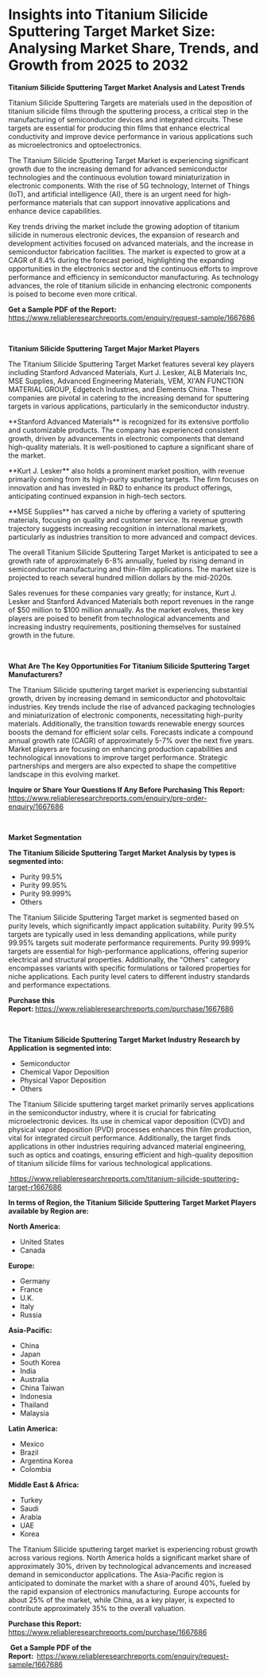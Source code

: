 <p><h1>Insights into Titanium Silicide Sputtering Target Market Size: Analysing Market Share, Trends, and Growth from 2025 to 2032</h1></p><p><strong>Titanium Silicide Sputtering Target Market Analysis and Latest Trends</strong></p>
<p><p>Titanium Silicide Sputtering Targets are materials used in the deposition of titanium silicide films through the sputtering process, a critical step in the manufacturing of semiconductor devices and integrated circuits. These targets are essential for producing thin films that enhance electrical conductivity and improve device performance in various applications such as microelectronics and optoelectronics.</p><p>The Titanium Silicide Sputtering Target Market is experiencing significant growth due to the increasing demand for advanced semiconductor technologies and the continuous evolution toward miniaturization in electronic components. With the rise of 5G technology, Internet of Things (IoT), and artificial intelligence (AI), there is an urgent need for high-performance materials that can support innovative applications and enhance device capabilities.</p><p>Key trends driving the market include the growing adoption of titanium silicide in numerous electronic devices, the expansion of research and development activities focused on advanced materials, and the increase in semiconductor fabrication facilities. The market is expected to grow at a CAGR of 8.4% during the forecast period, highlighting the expanding opportunities in the electronics sector and the continuous efforts to improve performance and efficiency in semiconductor manufacturing. As technology advances, the role of titanium silicide in enhancing electronic components is poised to become even more critical.</p></p>
<p><strong>Get a Sample PDF of the Report:&nbsp;</strong> <a href="https://www.reliableresearchreports.com/enquiry/request-sample/1667686?utm_campaign=2761&utm_medium=2&utm_source=Github&utm_content=ia&utm_term=19042025&utm_id=titanium-silicide-sputtering-target">https://www.reliableresearchreports.com/enquiry/request-sample/1667686</a></p>
<p>&nbsp;</p>
<p><strong>Titanium Silicide Sputtering Target Major Market Players</strong></p>
<p><p>The Titanium Silicide Sputtering Target Market features several key players including Stanford Advanced Materials, Kurt J. Lesker, ALB Materials Inc, MSE Supplies, Advanced Engineering Materials, VEM, XI'AN FUNCTION MATERIAL GROUP, Edgetech Industries, and Elements China. These companies are pivotal in catering to the increasing demand for sputtering targets in various applications, particularly in the semiconductor industry.</p><p>**Stanford Advanced Materials** is recognized for its extensive portfolio and customizable products. The company has experienced consistent growth, driven by advancements in electronic components that demand high-quality materials. It is well-positioned to capture a significant share of the market.</p><p>**Kurt J. Lesker** also holds a prominent market position, with revenue primarily coming from its high-purity sputtering targets. The firm focuses on innovation and has invested in R&D to enhance its product offerings, anticipating continued expansion in high-tech sectors.</p><p>**MSE Supplies** has carved a niche by offering a variety of sputtering materials, focusing on quality and customer service. Its revenue growth trajectory suggests increasing recognition in international markets, particularly as industries transition to more advanced and compact devices.</p><p>The overall Titanium Silicide Sputtering Target Market is anticipated to see a growth rate of approximately 6-8% annually, fueled by rising demand in semiconductor manufacturing and thin-film applications. The market size is projected to reach several hundred million dollars by the mid-2020s.</p><p>Sales revenues for these companies vary greatly; for instance, Kurt J. Lesker and Stanford Advanced Materials both report revenues in the range of $50 million to $100 million annually. As the market evolves, these key players are poised to benefit from technological advancements and increasing industry requirements, positioning themselves for sustained growth in the future.</p></p>
<p>&nbsp;</p>
<p><strong>What Are The Key Opportunities For Titanium Silicide Sputtering Target Manufacturers?</strong></p>
<p><p>The Titanium Silicide sputtering target market is experiencing substantial growth, driven by increasing demand in semiconductor and photovoltaic industries. Key trends include the rise of advanced packaging technologies and miniaturization of electronic components, necessitating high-purity materials. Additionally, the transition towards renewable energy sources boosts the demand for efficient solar cells. Forecasts indicate a compound annual growth rate (CAGR) of approximately 5-7% over the next five years. Market players are focusing on enhancing production capabilities and technological innovations to improve target performance. Strategic partnerships and mergers are also expected to shape the competitive landscape in this evolving market.</p></p>
<p><strong>Inquire or Share Your Questions If Any Before Purchasing This Report:</strong> <a href="https://www.reliableresearchreports.com/enquiry/pre-order-enquiry/1667686?utm_campaign=2761&utm_medium=2&utm_source=Github&utm_content=ia&utm_term=19042025&utm_id=titanium-silicide-sputtering-target">https://www.reliableresearchreports.com/enquiry/pre-order-enquiry/1667686</a></p>
<p>&nbsp;</p>
<p><strong>Market Segmentation</strong></p>
<p><strong>The Titanium Silicide Sputtering Target Market Analysis by types is segmented into:</strong></p>
<p><ul><li>Purity 99.5%</li><li>Purity 99.95%</li><li>Purity 99.999%</li><li>Others</li></ul></p>
<p><p>The Titanium Silicide Sputtering Target market is segmented based on purity levels, which significantly impact application suitability. Purity 99.5% targets are typically used in less demanding applications, while purity 99.95% targets suit moderate performance requirements. Purity 99.999% targets are essential for high-performance applications, offering superior electrical and structural properties. Additionally, the "Others" category encompasses variants with specific formulations or tailored properties for niche applications. Each purity level caters to different industry standards and performance expectations.</p></p>
<p><strong>Purchase this Report:&nbsp;</strong><a href="https://www.reliableresearchreports.com/purchase/1667686?utm_campaign=2761&utm_medium=2&utm_source=Github&utm_content=ia&utm_term=19042025&utm_id=titanium-silicide-sputtering-target">https://www.reliableresearchreports.com/purchase/1667686</a></p>
<p>&nbsp;</p>
<p><strong>The Titanium Silicide Sputtering Target Market Industry Research by Application is segmented into:</strong></p>
<p><ul><li>Semiconductor</li><li>Chemical Vapor Deposition</li><li>Physical Vapor Deposition</li><li>Others</li></ul></p>
<p><p>The Titanium Silicide sputtering target market primarily serves applications in the semiconductor industry, where it is crucial for fabricating microelectronic devices. Its use in chemical vapor deposition (CVD) and physical vapor deposition (PVD) processes enhances thin film production, vital for integrated circuit performance. Additionally, the target finds applications in other industries requiring advanced material engineering, such as optics and coatings, ensuring efficient and high-quality deposition of titanium silicide films for various technological applications.</p></p>
<p><a href="https://www.reliableresearchreports.com/titanium-silicide-sputtering-target-r1667686?utm_campaign=2761&utm_medium=2&utm_source=Github&utm_content=ia&utm_term=19042025&utm_id=titanium-silicide-sputtering-target">&nbsp;https://www.reliableresearchreports.com/titanium-silicide-sputtering-target-r1667686</a></p>
<p><strong>In terms of Region, the Titanium Silicide Sputtering Target Market Players available by Region are:</strong></p>
<p>
    <p> <strong> North America: </strong>
        <ul>
            <li>United States</li>
            <li>Canada</li>
        </ul>
        </p> 
    <p> <strong> Europe: </strong>
        <ul>
            <li>Germany</li>
            <li>France</li>
            <li>U.K.</li>
            <li>Italy</li>
            <li>Russia</li>
        </ul>
        </p> 
    <p> <strong> Asia-Pacific: </strong>
        <ul>
            <li>China</li>
            <li>Japan</li>
            <li>South Korea</li>
            <li>India</li>
            <li>Australia</li>
            <li>China Taiwan</li>
            <li>Indonesia</li>
            <li>Thailand</li>
            <li>Malaysia</li>
        </ul>
        </p> 
    <p> <strong> Latin America: </strong>
        <ul>
            <li>Mexico</li>
            <li>Brazil</li>
            <li>Argentina Korea</li>
            <li>Colombia</li>
        </ul>
        </p> 
    <p> <strong> Middle East & Africa: </strong>
        <ul>
            <li>Turkey</li>
            <li>Saudi</li>
            <li>Arabia</li>
            <li>UAE</li>
            <li>Korea</li>
        </ul>
    </p>
    </p>
<p><p>The Titanium Silicide sputtering target market is experiencing robust growth across various regions. North America holds a significant market share of approximately 30%, driven by technological advancements and increased demand in semiconductor applications. The Asia-Pacific region is anticipated to dominate the market with a share of around 40%, fueled by the rapid expansion of electronics manufacturing. Europe accounts for about 25% of the market, while China, as a key player, is expected to contribute approximately 35% to the overall valuation.</p></p>
<p><strong>Purchase this Report: </strong><a href="https://www.reliableresearchreports.com/purchase/1667686?utm_campaign=2761&utm_medium=2&utm_source=Github&utm_content=ia&utm_term=19042025&utm_id=titanium-silicide-sputtering-target">https://www.reliableresearchreports.com/purchase/1667686</a></p>
<p>&nbsp;<strong>Get a Sample PDF of the Report:&nbsp;&nbsp;</strong><a href="https://www.reliableresearchreports.com/enquiry/request-sample/1667686?utm_campaign=2761&utm_medium=2&utm_source=Github&utm_content=ia&utm_term=19042025&utm_id=titanium-silicide-sputtering-target">https://www.reliableresearchreports.com/enquiry/request-sample/1667686</a></p>
<p><strong></strong></p>
<p><p></p><p></p><p></p></p>